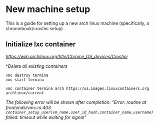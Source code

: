 # New machine setup

This is a guide for setting up a new arch linux machine (specifically, a chromebook/crostini setup)

##  Initialize lxc container

*https://wiki.archlinux.org/title/Chrome_OS_devices/Crostini*

**Delete all existing containers*

```
vmc destroy termina
vmc start termina
```

```
vmc container termina arch https://us.images.linuxcontainers.org archlinux/current
```

*The following error will be shown after completion:
"Error: routine at frontends/vmc.rs:403 `container_setup_user(vm_name,user_id_hash,container_name,username)` failed: timeout while waiting for signal"*

